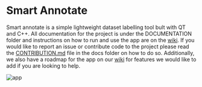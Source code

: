 # Smart Annotate

Smart annotate is a simple lightweight dataset labelling tool bult with QT and C++. All documentation for the project is under the DOCUMENTATION folder and instructions on how to run and use the app are on the [wiki](https://github.com/amansahil/Group_24_SDI_SOFT20091/wiki#pages). If you would like to report an issue or contribute code to the project please read the [CONTRIBUTION.md](https://github.com/amansahil/Group_24_SDI_SOFT20091/blob/master/DOCS/CONTRIBUTION.md) file in the docs folder on how to do so. Additionally, we also have a roadmap for the app on our [wiki](https://github.com/amansahil/Group_24_SDI_SOFT20091/wiki/Roadmap) for features we would like to add if you are looking to help.

![app](https://user-images.githubusercontent.com/33552991/77820718-25f2b300-70dc-11ea-8e7a-649ba6d3cc26.png)
